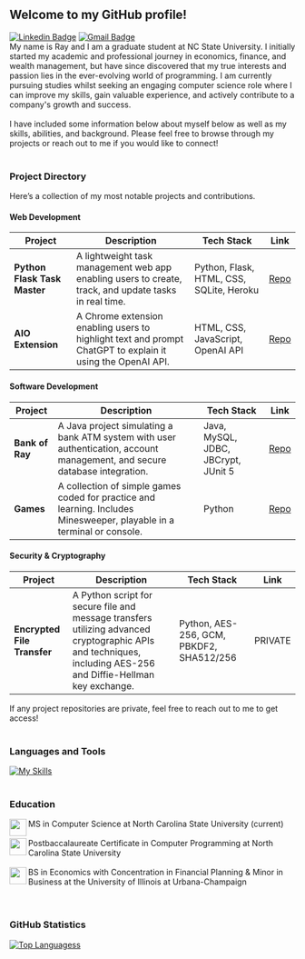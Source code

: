 ## Welcome to my GitHub profile!
[![Linkedin Badge](https://img.shields.io/badge/-raywang612-blue?style=flat&logo=Linkedin&logoColor=white&link=https://www.linkedin.com/in/raywang612/)](https://www.linkedin.com/in/raywang612/)
[![Gmail Badge](https://img.shields.io/badge/-raywang612-c14438?style=flat&logo=Gmail&logoColor=white&link=mailto:raywang612@gmail.com)](mailto:raywang612@gmail.com)
<br>
My name is Ray and I am a graduate student at NC State University. I initially started my academic and professional journey in economics, finance, and wealth management, but have since discovered that my true interests and passion lies in the ever-evolving world of programming. I am currently pursuing studies whilst seeking an engaging computer science role where I can improve my skills, gain valuable experience, and actively contribute to a company's growth and success.
<br>
<br>
I have included some information below about myself below as well as my skills, abilities, and background. Please feel free to browse through my projects or reach out to me if you would like to connect!
<br>
<br>
### Project Directory
Here’s a collection of my most notable projects and contributions.

#### Web Development
| Project                         | Description                                                       | Tech Stack                             | Link                                                                              |
|--------------------------------|-------------------------------------------------------------------|----------------------------------------|-----------------------------------------------------------------------------------|
| **Python Flask Task Master**    | A lightweight task management web app enabling users to create, track, and update tasks in real time.    | Python, Flask, HTML, CSS, SQLite, Heroku    | [Repo](https://github.com/wangster6/flask-task-master)                              |
| **AIO Extension**               | A Chrome extension enabling users to highlight text and prompt ChatGPT to explain it using the OpenAI API. | HTML, CSS, JavaScript, OpenAI API      | [Repo](https://github.com/wangster6/aio-extension)                                 |

#### Software Development
| Project                         | Description                                                       | Tech Stack                             | Link                                                                              |
|--------------------------------|-------------------------------------------------------------------|----------------------------------------|-----------------------------------------------------------------------------------|
| **Bank of Ray**                 | A Java project simulating a bank ATM system with user authentication, account management, and secure database integration. | Java, MySQL, JDBC, JBCrypt, JUnit 5    | [Repo](https://github.com/wangster6/bank-of-ray)                                   |
| **Games**                       | A collection of simple games coded for practice and learning. Includes Minesweeper, playable in a terminal or console. | Python                                 | [Repo](https://github.com/wangster6/games)                                        |


#### Security & Cryptography
| Project                         | Description                                                       | Tech Stack                             | Link                                                                              |
|--------------------------------|-------------------------------------------------------------------|----------------------------------------|-----------------------------------------------------------------------------------|
| **Encrypted File Transfer**     | A Python script for secure file and message transfers utilizing advanced cryptographic APIs and techniques, including AES-256 and Diffie-Hellman key exchange. | Python, AES-256, GCM, PBKDF2, SHA512/256 | PRIVATE                       |

If any project repositories are private, feel free to reach out to me to get access!
<br>
<br>
### Languages and Tools
[![My Skills](https://skillicons.dev/icons?i=java,c,cpp,js,react,mysql,py,html,css,ansible,aws,docker,eclipse,git,linux,materialui,ruby)](https://skillicons.dev)
<br>
<br>
### Education
<img align="left" src="https://upload.wikimedia.org/wikipedia/commons/e/e1/North_Carolina_State_University_Athletic_logo.svg" width=30px>MS in Computer Science at North Carolina State University (current)
<br>
<br>
<img align="left" src="https://upload.wikimedia.org/wikipedia/commons/e/e1/North_Carolina_State_University_Athletic_logo.svg" width=30px>Postbaccalaureate Certificate in Computer Programming at North Carolina State University
<br>
<br>
<img align="left" src="https://brand.illinois.edu/wp-content/uploads/2021/09/block-I-blue-background.png" width=30px>BS in Economics with Concentration in Financial Planning & Minor in Business at the University of Illinois at Urbana-Champaign
<br>
<br>
<br>
### GitHub Statistics
[![Top Languagess](https://github-readme-stats.vercel.app/api/top-langs/?username=wangster6)](https://github.com/wangster6/github-readme-stats)
